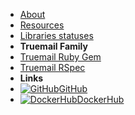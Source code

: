 - [About](about)
- [Resources](resources)
- [Libraries statuses](truemail-family)
- **Truemail Family**
- [Truemail Ruby Gem](https://truemail-rb.org/truemail-gem/ ':target=_self')
- [Truemail RSpec](https://truemail-rb.org/truemail-rspec/ ':target=_self')
- **Links**
- [![GitHub](https://icongram.jgog.in/simple/github.svg?color=808080&size=16)GitHub](https://github.com/truemail-rb)
- [![DockerHub](https://icongr.am/devicon/docker-plain-wordmark.svg?color=808080&size=16)DockerHub](https://hub.docker.com/u/truemail)
